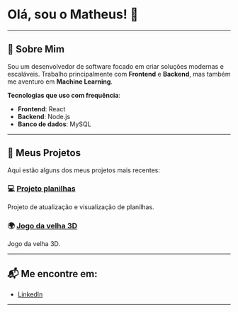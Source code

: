 <!-- Início do README -->
# Olá, sou o Matheus! 👋
---

## 🌱 Sobre Mim

Sou um desenvolvedor de software focado em criar soluções modernas e escaláveis. Trabalho principalmente com **Frontend** e **Backend**, mas também me aventuro em **Machine Learning**.

**Tecnologias que uso com frequência**:
- **Frontend**: React
- **Backend**: Node.js
- **Banco de dados**: MySQL

---

## 🚀 Meus Projetos

Aqui estão alguns dos meus projetos mais recentes:

### 💻 [Projeto planilhas](https://github.com/Gamas02/projeto-planilhas)
Projeto de atualização e visualização de planilhas.

### 🌍 [Jogo da velha 3D](https://github.com/Gamas02/jogo-da-velha-3d)
Jogo da velha 3D.

---

## 📬 Me encontre em:

- [LinkedIn](https://www.linkedin.com/in/joaodasilva)

---
<!-- Fim do README -->
